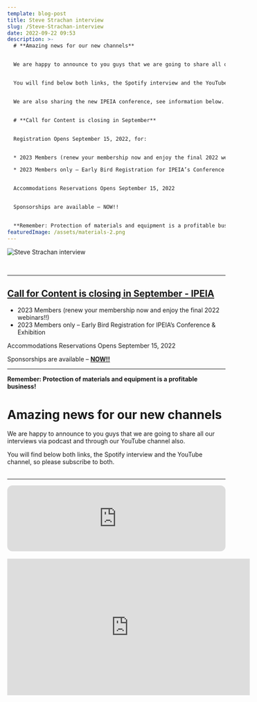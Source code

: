 ```yaml
---
template: blog-post
title: Steve Strachan interview
slug: /Steve-Strachan-interview
date: 2022-09-22 09:53
description: >-
  # **Amazing news for our new channels**


  We are happy to announce to you guys that we are going to share all our interviews via podcast and through our YouTube channel also.


  You will find below both links, the Spotify interview and the YouTube channel, so please subscribe to both.


  We are also sharing the new IPEIA conference, see information below.


  # **Call for Content is closing in September**


  Registration Opens September 15, 2022, for:


  * 2023 Members (renew your membership now and enjoy the final 2022 webinars!!)

  * 2023 Members only – Early Bird Registration for IPEIA’s Conference & Exhibition


  Accommodations Reservations Opens September 15, 2022


  Sponsorships are available – NOW!!


  **Remember: Protection of materials and equipment is a profitable business!**
featuredImage: /assets/materials-2.png
---
```

![](/assets/black-and-white-photography-sectioned-newsletter-page-a4-design.png "Steve Strachan interview")

**​**

- - -

## [Call for Content is closing in September - IPEIA](https://www.ipeia.com/letter-from-the-chair/)​

* 2023 Members (renew your membership now and enjoy the final 2022 webinars!!)
* 2023 Members only – Early Bird Registration for IPEIA’s Conference & Exhibition

Accommodations Reservations Opens September 15, 2022

Sponsorships are available – **[NOW!!](https://www.ipeia.com/letter-from-the-chair/)​**

- - -

**Remember: Protection of materials and equipment is a profitable business!**

# **Amazing news for our new channels**

We are happy to announce to you guys that we are going to share all our interviews via podcast and through our YouTube channel also.

You will find below both links, the Spotify interview and the YouTube channel, so please subscribe to both.\
​

- - -

​<iframe style="border-radius:12px" src="https://open.spotify.com/embed/episode/10RIIH17guGBpQY1bnkOO8?utm_source=generator" width="100%" height="152" frameBorder="0" allowfullscreen="" allow="autoplay; clipboard-write; encrypted-media; fullscreen; picture-in-picture" loading="lazy"></iframe>

<iframe width="560" height="315" src="https://www.youtube.com/embed/STbmAk5j7Oc" title="YouTube video player" frameborder="0" allow="accelerometer; autoplay; clipboard-write; encrypted-media; gyroscope; picture-in-picture" allowfullscreen></iframe>
